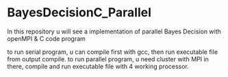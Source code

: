 # BayesDecisionC_Parallel
In this repository u will see a implementation of parallel Bayes Decision with openMPI &amp; C code program 

to run serial program, u can compile first with gcc, then run executable file from output compile.
to run parallel program, u need cluster with MPI in there, compile and run executable file with 4 working processor.
